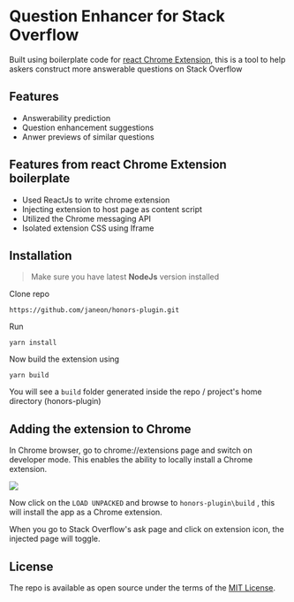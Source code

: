 # Question Enhancer for Stack Overflow 
Built using boilerplate code for [react Chrome Extension](https://medium.com/@satendra02/create-chrome-extension-with-reactjs-using-inject-page-strategy-137650de1f39), this is a tool to help askers construct more answerable questions on Stack Overflow

## Features
- Answerability prediction
- Question enhancement suggestions
- Anwer previews of similar questions

## Features from react Chrome Extension boilerplate
- Used ReactJs to write chrome extension
- Injecting extension to host page as content script
- Utilized the Chrome messaging API
- Isolated extension CSS using Iframe

## Installation
>Make sure you have latest **NodeJs** version installed

Clone repo

```
https://github.com/janeon/honors-plugin.git
```
Run

```
yarn install
```
Now build the extension using
```
yarn build
```
You will see a `build` folder generated inside the repo / project's home directory (honors-plugin)


## Adding the extension to Chrome

In Chrome browser, go to chrome://extensions page and switch on developer mode. This enables the ability to locally install a Chrome extension.

<img src="https://cdn-images-1.medium.com/max/1600/1*OaygCwLSwLakyTqCADbmDw.png" />

Now click on the `LOAD UNPACKED` and browse to `honors-plugin\build` , this will install the app as a Chrome extension.

When you go to Stack Overflow's ask page and click on extension icon, the injected page will toggle.

## License

The repo is available as open source under the terms of the [MIT License](http://opensource.org/licenses/MIT).
